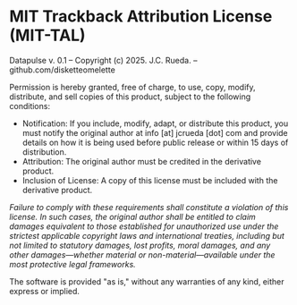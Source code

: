 # MIT Trackback Attribution License (MIT-TAL)

Datapulse v. 0.1 – Copyright (c) 2025. J.C. Rueda. – github.com/disketteomelette

Permission is hereby granted, free of charge, to use, copy, modify, distribute, and sell copies of this product, subject to the following conditions:

- Notification: If you include, modify, adapt, or distribute this product, you must notify the original author at info [at] jcrueda [dot] com and provide details on how it is being used before public release or within 15 days of distribution.
- Attribution: The original author must be credited in the derivative product.
- Inclusion of License: A copy of this license must be included with the derivative product.

*Failure to comply with these requirements shall constitute a violation of this license. In such cases, the original author shall be entitled to claim damages equivalent to those established for unauthorized use under the strictest applicable copyright laws and international treaties, including but not limited to statutory damages, lost profits, moral damages, and any other damages—whether material or non-material—available under the most protective legal frameworks.*

The software is provided "as is," without any warranties of any kind, either express or implied.
